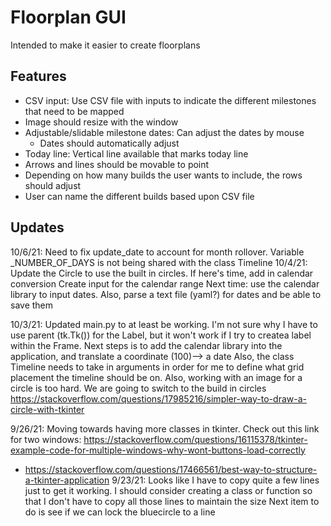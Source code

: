 # Floorplan GUI
Intended to make it easier to create floorplans

## Features
- CSV input: Use CSV file with inputs to indicate the different milestones that need to be mapped
- Image should resize with the window
- Adjustable/slidable milestone dates: Can adjust the dates by mouse
    - Dates should automatically adjust
- Today line: Vertical line available that marks today line
- Arrows and lines should be movable to point
- Depending on how many builds the user wants to include, the rows should adjust
- User can name the different builds based upon CSV file

## Updates
10/6/21: Need to fix update_date to account for month rollover. Variable _NUMBER_OF_DAYS is not being shared with the class Timeline
10/4/21: Update the Circle to use the built in circles. If here's time, add in calendar conversion
Create input for the calendar range
Next time: use the calendar library to input dates. Also, parse a text file (yaml?) for dates and be able to save them

10/3/21: Updated main.py to at least be working. I'm not sure why I have to use parent (tk.Tk()) for the Label, but it won't work if I try to createa  label within the Frame.
Next steps is to add the calendar library into the application, and translate a coordinate (100)--> a date
Also, the class Timeline needs to take in arguments in order for me to define what grid placement the timeline should be on.
Also, working with an image for a circle is too hard. We are going to switch to the build in circles
https://stackoverflow.com/questions/17985216/simpler-way-to-draw-a-circle-with-tkinter 

9/26/21: Moving towards having more classes in tkinter. Check out this link for two windows: https://stackoverflow.com/questions/16115378/tkinter-example-code-for-multiple-windows-why-wont-buttons-load-correctly
- https://stackoverflow.com/questions/17466561/best-way-to-structure-a-tkinter-application
9/23/21: Looks like I have to copy quite a few lines just to get it working. I should consider creating a class or function so that I don't have to copy all those lines to maintain the size
Next item to do is see if we can lock the bluecircle to a line